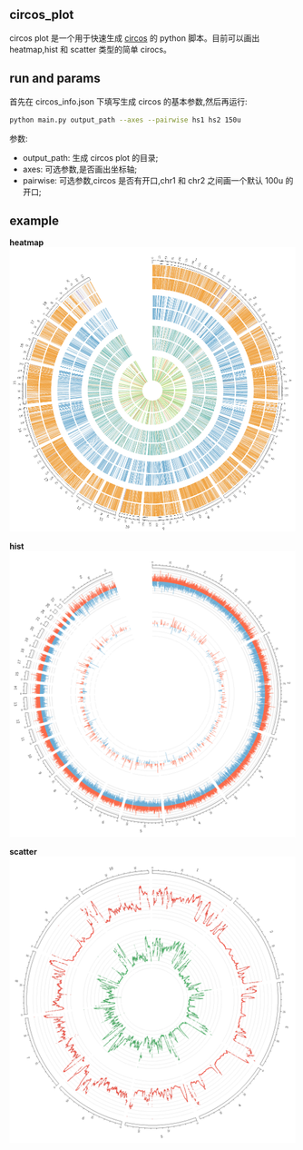 ## circos_plot
circos plot 是一个用于快速生成 [circos](http://circos.ca/) 的 python 脚本。目前可以画出 heatmap,hist 和 scatter 类型的简单 cirocs。

## run and params
首先在 circos_info.json 下填写生成 circos 的基本参数,然后再运行:
```sh
python main.py output_path --axes --pairwise hs1 hs2 150u
```
参数:
* output_path: 生成 circos plot 的目录;
* axes: 可选参数,是否画出坐标轴;
* pairwise: 可选参数,circos 是否有开口,chr1 和 chr2 之间画一个默认 100u 的开口;

## example
**heatmap**
![image](./demo/heatmap_circos.png)

**hist**
![image](./demo/hist_circos.png)

**scatter**
![image](./demo/scatter_circos.png)
